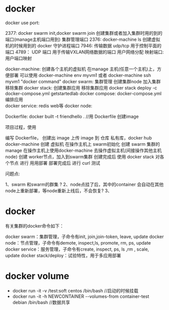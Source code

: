 # docker

docker use port:

2377: docker swarm init,docker swarm join 创建集群或者加入集群时用的到的端口(manage主机端口用到) 集群管理端口
2376: docker-machine ls 创建虚拟机的时候用到的 docker 守护进程端口
7946: 传输数据 udp/tcp 用于控制平面的端口
4789： UDP 端口 用于传输VXLAN网络数据的端口 用户网络分配 
映射端口: 用户端口映射

docker-machine: 创建各个主机的虚拟机 在manage 主机(任意一个主机)上，方便部署 
                可以使用 docker-machine env myvm1
		或者 docker-machine ssh myvm1 "docker command"
docker swarm: 集群管理 创建集群node 加入集群 移除集群
docker stack: 创建集群应用 移除集群应用 docker stack deploy -c docker-compose.yml getstartedlab
docker compose:   docker-compose.yml 编排应用	
docker service:  redis web等
docker node:

Dockerfile: docker built -t friendhello .  //用 Dockerfile 创建image 

项目过程，使用

编写 Dockerfile， 创建出 image
上传 image 到 仓库 私有库，docker hub
docker-machine 创建 虚拟机
在操作主机上 swarm初始化 创建 swarm 集群的 manage
在操作主机上使用docker-machine 去操作虚拟主机(间接操作其他主机node) 创建 worker节点，加入到swarm集群
创建完成后 使用 docker stack 对各个节点 进行 用用部署
部署完成后 进行 curl 测试

问题点:

1、swarm 和swarm的群集 ?
2、node点挂了后，其中的container 会自动在其他 node上重新部署，等node重新上线后，不会恢复?
3、


# docker 

有关集群的docker命令如下：

docker swarm：集群管理，子命令有init, join,join-token, leave, update
docker node：节点管理，子命令有demote, inspect,ls, promote, rm, ps, update
docker service：服务管理，子命令有create, inspect, ps, ls ,rm , scale, update
docker stack/deploy：试验特性，用于多应用部署



# docker volume

* docker run -it -v /test:soft centos /bin/bash //启动的时候挂载
* docker run -it -h NEWCONTAINER --volumes-from container-test debian /bin/bash //数据共享
